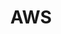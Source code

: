 ---
title: "AWS"
layout: category
permalink: /categories/aws/
author_profile: true
taxonomy: AWS
sidebar:
  nav: "categories"
---